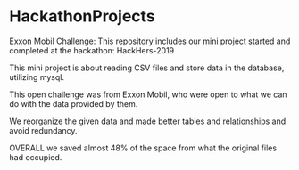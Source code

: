 # HackathonProjects
Exxon Mobil Challenge:
This repository includes our mini project started and completed at the hackathon: HackHers-2019

This mini project is about reading CSV files and store data in the database, utilizing mysql.

This open challenge was from Exxon Mobil, who were open to what we can do with the data provided by them.

We reorganize the given data and made better tables and relationships and avoid redundancy.

OVERALL we saved almost 48% of the space from what the original files had occupied.
